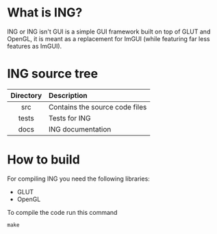 # What is ING?

ING or ING isn't GUI is a simple GUI framework built on top of GLUT and OpenGL, it is meant as a replacement for ImGUI (while featuring far less features as ImGUI).

# ING source tree

| Directory | Description |
| :-------: | :---------- |
| src       | Contains the source code files |
| tests     | Tests for ING |
| docs      | ING documentation |

# How to build

For compiling ING you need the following libraries:
- GLUT
- OpenGL

To compile the code run this command

```
make
```
